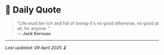 # 📜 Daily Quote

> "Life must be rich and full of loving-it's no good otherwise, no good at all, for anyone.  "  
> — **Jack Kerouac**

---

_Last updated: 09 April 2025 ⏳_
